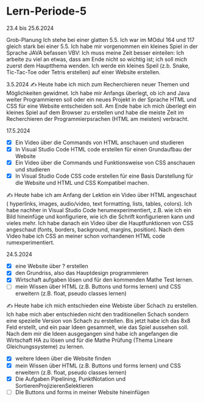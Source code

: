 # Lern-Periode-5

23.4 bis 25.6.2024

Grob-Planung
Ich stehe bei einer glatten 5.5. Ich war im MOdul 164 und 117 gleich stark bei einer 5.5.
Ich habe mir vorgenommen ein kleines Spiel in der Sprache JAVA befassen
VBV: Ich muss meine Zeit besser einteilen: Ich arbeite zu viel an etwas, dass am Ende nicht so wichtig ist; ich soll mich zuerst dem Hauptthema wenden.
Ich werde ein kleines Speil (z.b. Snake, Tic-Tac-Toe oder Tetris erstellen) auf einer Website erstellen.

3.5.2024
✍️ Heute habe ich mich zum Recherchieren neuer Themen und Möglichkeiten gewidmet. Ich habe mir Anfangs überlegt, ob ich and Java weiter Programmieren soll oder ein neues Projekt in der Sprache HTML und CSS für eine Website entscheiden soll. Am Ende habe ich mich überlegt ein kleines Spiel auf dem Browser zu erstellen und habe die meiste Zeit im Recherchieren der Programmierpsrachen (HTML am meisten) verbracht.

17.5.2024
- [x] Ein Video über die Commands von HTML anschauen und studieren
- [x] In Visual Studio Code HTML code erstellen für einen Grundaufbau der Website
- [x] Ein Video über die Commands und Funktionsweise von CSS anschauen und studieren
- [x] In Visual Studio Code CSS code erstellen für eine Basis Darstellung für die Website und HTML und CSS Kompatibel machen.

✍️ Heute habe ich am Anfang der Lektion ein Video über HTML angeschaut ( hyperlinks, images, audio/video, text formatting, lists, tables, colors). Ich habe nachher in Visual Studio Code herumexperimentiert, z.B. wie ich ein Bild hineinfüge und konfiguriere, wie ich die Schrift konfigurieren kann und vieles mehr. Ich habe danach ein Video über die Hauptfunktionen von CSS angeschaut (fonts, borders, background, margins, position). Nach dem Video habe ich CSS an meiner schon vorhandenen HTML code rumexperimentiert.

24.5.2024
- [x] eine Website über ? erstellen
- [x] den Grundriss, also das Hauptdesign programmieren
- [x] Wirtschaft aufgaben lösen und für den kommenden Mathe Test lernen.
- [ ] mein Wissen über HTML (z.B. Buttons und forms lernen) und CSS erweitern (z.B. float, pseudo classes lernen)

✍️ Heute habe ich mich entschieden eine Webiste über Schach zu erstellen. Ich habe mich aber entschieden nicht den traditionellen Schach sondern eine spezielle Version von Schach zu erstellen. Bis jetzt habe ich das 8x8 Feld erstellt, und ein paar Ideen gesammelt, wie das Spiel aussehen soll. Nach dem mir die Ideen ausgegangen sind habe ich angefangen die Wirtschaft HA zu lösen und für die Mathe Prüfung (Thema Lineare Gleichungssysteme) zu lernen. 

- [x] weitere Ideen über die Website finden
- [x] mein Wissen über HTML (z.B. Buttons und forms lernen) und CSS erweitern (z.B. float, pseudo classes lernen)
- [x] Die Aufgaben Pipelining, PunktNotation und SortierenProjizierenSelektieren
- [ ] DIe Buttons und forms in meiner Website hineinfügen
